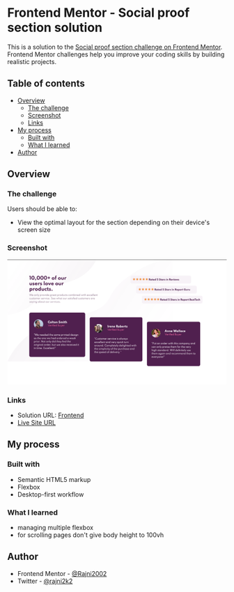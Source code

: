 # Frontend Mentor - Social proof section solution

This is a solution to the [Social proof section challenge on Frontend Mentor](https://www.frontendmentor.io/challenges/social-proof-section-6e0qTv_bA). Frontend Mentor challenges help you improve your coding skills by building realistic projects.

## Table of contents

- [Overview](#overview)
  - [The challenge](#the-challenge)
  - [Screenshot](#screenshot)
  - [Links](#links)
- [My process](#my-process)
  - [Built with](#built-with)
  - [What I learned](#what-i-learned)
- [Author](#author)

## Overview

### The challenge

Users should be able to:

- View the optimal layout for the section depending on their device's screen size

### Screenshot

![](https://github.com/Rajni2002/Social-proof-section.github.io/blob/main/images/Screenshot%202021-09-17%20at%2011.11.46%20PM.png)

### Links

- Solution URL: [Frontend](https://your-solution-url.com)
- [Live Site URL](https://your-live-site-url.com)

## My process

### Built with

- Semantic HTML5 markup
- Flexbox
- Desktop-first workflow

### What I learned

- managing multiple flexbox 
- for scrolling pages don't give body height to 100vh 

## Author

- Frontend Mentor - [@Rajni2002](https://www.frontendmentor.io/profile/Rajni2002)
- Twitter - [@rajni2k2](https://www.twitter.com/rajni2k2)
